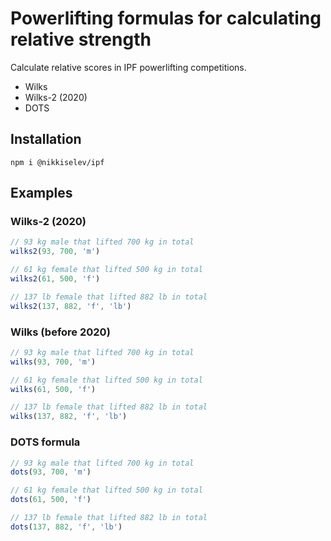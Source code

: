 

# Powerlifting formulas for calculating relative strength

Calculate relative scores in IPF powerlifting competitions.

- Wilks
- Wilks-2 (2020)
- DOTS

## Installation
````shell
npm i @nikkiselev/ipf
````
## Examples

### Wilks-2 (2020)

```typescript
// 93 kg male that lifted 700 kg in total
wilks2(93, 700, 'm')

// 61 kg female that lifted 500 kg in total
wilks2(61, 500, 'f')

// 137 lb female that lifted 882 lb in total
wilks2(137, 882, 'f', 'lb')
```

### Wilks (before 2020)

```typescript
// 93 kg male that lifted 700 kg in total
wilks(93, 700, 'm')

// 61 kg female that lifted 500 kg in total
wilks(61, 500, 'f')

// 137 lb female that lifted 882 lb in total
wilks(137, 882, 'f', 'lb')
```

### DOTS formula

```typescript
// 93 kg male that lifted 700 kg in total
dots(93, 700, 'm')

// 61 kg female that lifted 500 kg in total
dots(61, 500, 'f')

// 137 lb female that lifted 882 lb in total
dots(137, 882, 'f', 'lb')
```

